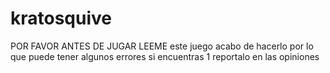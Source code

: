# kratosquive
POR FAVOR ANTES DE JUGAR LEEME
este juego acabo de hacerlo por lo que puede tener algunos errores si encuentras 1 reportalo en las opiniones
